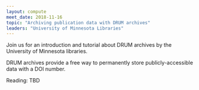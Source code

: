 ```yaml
---
layout: compute
meet_date: 2018-11-16
topic: "Archiving publication data with DRUM archives"
leaders: "University of Minnesota Libraries"
---
```


Join us for an introduction and tutorial about DRUM archives by the University of Minnesota libraries.

DRUM archives provide a free way to permanently store publicly-accessible data with a DOI number.

Reading: TBD
